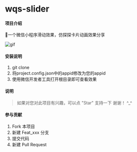 # wqs-slider

#### 项目介绍
🎉一个微信小程序滑动效果，仿探探卡片动画效果分享

![gif](http://qiniu.wqsong.com/uniapp-example.gif)

#### 安装说明

1.  git clone
2.  将project.config.json中的appid修改为您的appid
3.  使用微信开发者工具打开根目录即可查看效果

#### 说明
> 如果对您对此项目有兴趣，可以点 "Star" 支持一下 谢谢！ ^_^

#### 参与贡献

1. Fork 本项目
2. 新建 Feat_xxx 分支
3. 提交代码
4. 新建 Pull Request
